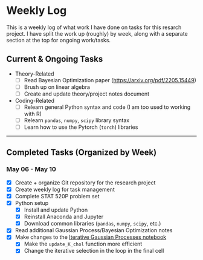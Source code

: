 # Weekly Log

This is a weekly log of what work I have done on tasks for this resarch project. I have split the work up (roughly) by week, along with a separate section at the top for ongoing work/tasks.

## Current & Ongoing Tasks

- Theory-Related
    * [ ] Read Bayesian Optimization paper (<https://arxiv.org/pdf/2205.15449>)
    * [ ] Brush up on linear algebra
    * [ ] Create and update theory/project notes document
- Coding-Related
    * [ ] Relearn general Python syntax and code (I am too used to working with R)
    * [ ] Relearn `pandas`, `numpy`, `scipy` library syntax
    * [ ] Learn how to use the Pytorch (`torch`) libraries

---

## Completed Tasks (Organized by Week)

### May 06 - May 10

- [x] Create + organize Git repository for the research project
- [x] Create weekly log for task management
- [x] Complete STAT 520P problem set
- [x] Python setup
    * [x] Install and update Python
    * [x] Reinstall Anaconda and Jupyter
    * [x] Download common libraries (`pandas`, `numpy`, `scipy`, etc.)
- [x] Read additional Gaussian Process/Bayesian Optimization notes
- [x] Make changes to the [Iterative Gaussian Processes notebook](./Code/Demo-Code/iterative_gp_conditioning_demo_original.ipynb>)
    * [x] Make the `update_K_chol` function more efficient
    * [x] Change the iterative selection in the loop in the final cell
